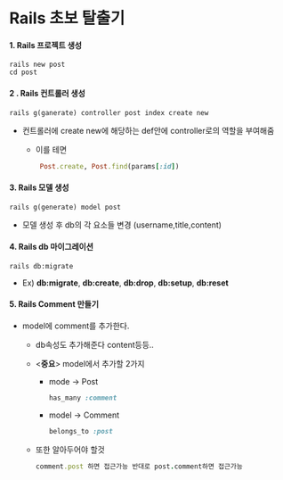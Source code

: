 # Rails 초보 탈출기

#### 1. Rails 프로젝트 생성

```
rails new post
cd post 
```
#### 2 . Rails 컨트롤러 생성

```
rails g(ganerate) controller post index create new
```
- 컨트롤러에 create new에 해당하는 def안에 controller로의 역할을 부여해줌

  - 이를 테면

    ````ruby
     Post.create, Post.find(params[:id])
    ````

#### 3. Rails 모델 생성

```
rails g(generate) model post
```

- 모델 생성 후 db의 각 요소들 변경 (username,title,content)

#### 4. Rails db 마이그레이션 

```
rails db:migrate
```

- Ex) **db:migrate**, **db:create**, **db:drop**,  **db:setup**,  **db:reset** 

#### 5. Rails Comment 만들기

- model에 comment를 추가한다.

  - db속성도 추가해준다 content등등..

  - <**중요**> model에서 추가할 2가지

    - mode -> Post

      ```ruby
      has_many :comment
      ```

    - model -> Comment

      ```ruby
      belongs_to :post
      ```

  - 또한 알아두어야 할것

    ```ruby
    comment.post 하면 접근가능 반대로 post.comment하면 접근가능
    ```

    ​

    ​